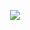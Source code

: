 <p align="center">
<img src="https://tenor.com/view/seal-fat-round-glance-sleeping-gif-25378264" />
</p>
